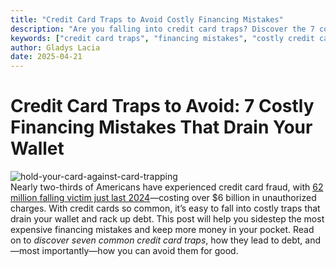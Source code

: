 ```yaml
---
title: "Credit Card Traps to Avoid Costly Financing Mistakes"
description: "Are you falling into credit card traps? Discover the 7 costly financing mistakes that drain your wallet and learn how to avoid them to save money and improve your financial health!"
keywords: ["credit card traps", "financing mistakes", "costly credit card mistakes", "credit card debt"]
author: Gladys Lacia
date: 2025-04-21
---
```


# Credit Card Traps to Avoid: 7 Costly Financing Mistakes That Drain Your Wallet  
![hold-your-card-against-card-trapping](https://freelancergladyslacia.github.io/niche/content-writer-projects/assets/64dc861d7e88f1f1ca11dcd9_post-hold-your-card-against-card-trapping-1024x536.jpg)  
Nearly two-thirds of Americans have experienced credit card fraud, with [62 million falling victim just last 2024](https://www.security.org/digital-safety/credit-card-fraud-report/)—costing over $6 billion in unauthorized charges. With credit cards so common, it’s easy to fall into costly traps that drain your wallet and rack up debt. This post will help you sidestep the most expensive financing mistakes and keep more money in your pocket. Read on to *discover seven common credit card traps*, how they lead to debt, and—most importantly—how you can avoid them for good.